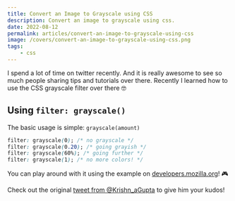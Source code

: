 ```yaml
---
title: Convert an Image to Grayscale using CSS
description: Convert an image to grayscale using css.
date: 2022-08-12
permalink: articles/convert-an-image-to-grayscale-using-css
image: /covers/convert-an-image-to-grayscale-using-css.png
tags: 
    - css
---
```


I spend a lot of time on twitter recently. And it is really awesome to see so much people sharing tips and tutorials over there. Recently I learned how to use the CSS grayscale filter over there 🤓

<!-- more -->

## Using `filter: grayscale()`

The basic usage is simple: `grayscale(amount)`

```css
filter: grayscale(0); /* no grayscale */
filter: grayscale(0.20); /* going grayish */
filter: grayscale(60%); /* going further */
filter: grayscale(1); /* no more colors! */
```

You can play around with it using the example on [developers.mozilla.org](https://developer.mozilla.org/en-US/docs/Web/CSS/filter-function/grayscale)! 🎮

Check out the original [tweet from @Krishn_aGupta](https://twitter.com/Krishn_aGupta/status/1548592574658936832?s=20&t=jfXxKUU10Wxh5fAm0Eh8Lg) to give him your kudos!